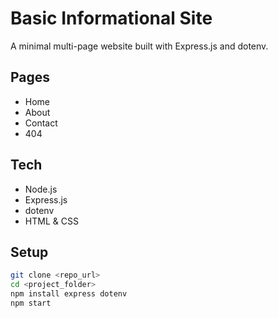 # Basic Informational Site

A minimal multi-page website built with Express.js and dotenv.

## Pages
- Home
- About
- Contact
- 404

## Tech
- Node.js
- Express.js
- dotenv
- HTML & CSS

## Setup
```bash
git clone <repo_url>
cd <project_folder>
npm install express dotenv
npm start
```